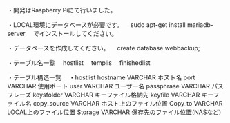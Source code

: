 ・開発はRaspberry Piにて行いました。

・LOCAL環境にデータベースが必要です。
　sudo apt-get install mariadb-server
　でインストールしてください。

・データベースを作成してください。
　create database webbackup;

・テーブル名一覧
　hostlist
　templis
　finishedlist

・テーブル構造一覧
　・hostlist
    hostname	VARCHAR	ホスト名
    port	VARCHAR	使用ポート
    user	VARCHAR	ユーザー名
    passphrase	VARCHAR	パスフレーズ
    keysfolder	VARCHAR	キーファイル格納先
    keyfile	VARCHAR	キーファイル名
    copy_source	VARCHAR	ホスト上のファイル位置
    Copy_to	VARCHAR	LOCAL上のファイル位置
    Storage	VARCHAR	保存先のファイル位置(NASなど)
